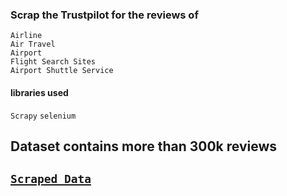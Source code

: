 ### Scrap the Trustpilot for the reviews of 

    Airline
    Air Travel
    Airport
    Flight Search Sites
    Airport Shuttle Service
    
#### libraries used
`Scrapy`
`selenium`


## Dataset contains more than 300k reviews 

## [`Scraped Data`](https://www.kaggle.com/rakshitrk/airline-reviews)
